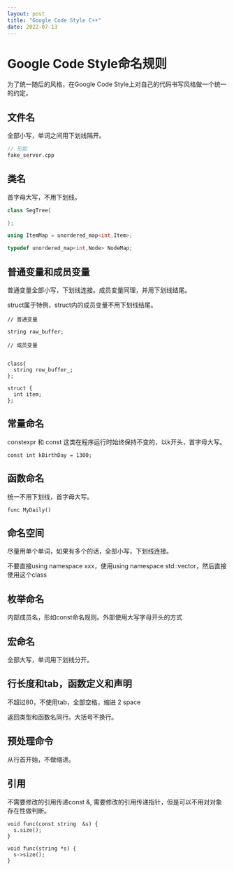 ```yaml
---
layout: post
title: "Google Code Style C++"
date: 2022-07-13
---
```


# Google Code Style命名规则

为了统一随后的风格，在Google Code Style上对自己的代码书写风格做一个统一的约定。

## 文件名

全部小写，单词之间用下划线隔开。


```cpp
// 形如
fake_server.cpp
```

## 类名

首字母大写，不用下划线。

```cpp
class SegTree{

};

using ItemMap = unordered_map<int,Item>;

typedef unordered_map<int,Node> NodeMap;
```

## 普通变量和成员变量

普通变量全部小写，下划线连接。成员变量同理，并用下划线结尾。

struct属于特例，struct内的成员变量不用下划线结尾。

```
// 普通变量

string raw_buffer;

// 成员变量


class{
  string row_buffer_;
};

struct {
  int item;
};
```

## 常量命名

constexpr 和 const 这类在程序运行时始终保持不变的，以k开头，首字母大写。

```
const int kBirthDay = 1300;
```

## 函数命名

统一不用下划线，首字母大写。


```
func MyDaily()
```

## 命名空间

尽量用单个单词，如果有多个的话，全部小写，下划线连接。

不要直接using namespace xxx，使用using namespace std::vector，然后直接使用这个class

## 枚举命名

内部成员名，形如const命名规则。外部使用大写字母开头的方式

## 宏命名

全部大写，单词用下划线分开。

## 行长度和tab，函数定义和声明

不超过80，不使用tab，全部空格，缩进 2 space

返回类型和函数名同行。大括号不换行。

## 预处理命令

从行首开始，不做缩进。

## 引用

不需要修改的引用传递const &, 需要修改的引用传递指针，但是可以不用对对象存在性做判断。

```
void func(const string  &s) {
  s.size();
}

void func(string *s) {
  s->size();
}

```
